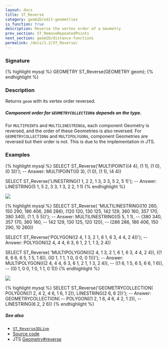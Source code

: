 ```yaml
---
layout: docs
title: ST_Reverse
category: geom2D/edit-geometries
is_function: true
description: Reverse the vertex order of a Geometry
prev_section: ST_RemoveRepeatedPoints
next_section: geom2D/distance-functions
permalink: /docs/1.2/ST_Reverse/
---
```


### Signature

{% highlight mysql %}
GEOMETRY ST_Reverse(GEOMETRY geom);
{% endhighlight %}

### Description

Returns `geom` with its vertex order reversed.

<div class="note warning">
    <h5>Component order for <code>GEOMETRYCOLLECTION</code>s depends
    on the type.</h5>
    <p>For <code>MULTIPOINT</code>s and
    <code>MULTILINESTRING</code>s, each component Geometry is
    reversed, and the order of these Geometries is also reversed.
    For <code>GEOMETRYCOLLECTION</code>s and
    <code>MULTIPOLYGON</code>s, component Geometries are reversed
    but their order is not. This is due to the implementation in
    JTS.</p>
</div>

### Examples

{% highlight mysql %}
SELECT ST_Reverse('MULTIPOINT((4 4), (1 1), (1 0), (0 3))');
-- Answer:         MULTIPOINT((0 3), (1 0), (1 1), (4 4))

SELECT ST_Reverse('LINESTRING(1 1, 2 2, 1 3, 3 3, 5 2, 5 1)');
-- Answer:         LINESTRING(5 1, 5 2, 3 3, 1 3, 2 2, 1 1)
{% endhighlight %}

<img class="displayed" src="../ST_Reverse_1.png"/>

{% highlight mysql %}
SELECT ST_Reverse(
            'MULTILINESTRING((10 260, 150 290, 186 406, 286 286),
                             (120 120, 130 125, 142 129,
                              360 160, 357 170, 380 340),
                             (1 1, 5 5))');
-- Answer:   MULTILINESTRING((5 5, 1 1),
--                           (380 340, 357 170, 360 160,
--                            142 129, 130 125, 120 120),
--                           (286 286, 186 406, 150 290, 10 260))

SELECT ST_Reverse('POLYGON((2 4, 1 3, 2 1, 6 1, 6 3, 4 4, 2 4))');
-- Answer:         POLYGON((2 4, 4 4, 6 3, 6 1, 2 1, 1 3, 2 4))

SELECT ST_Reverse(
            'MULTIPOLYGON(((2 4, 1 3, 2 1, 6 1, 6 3, 4 4, 2 4)),
                          ((1 6, 6 6, 6 5, 1 5, 1 6)),
                          ((0 1, 1 1, 1 0, 0 0, 0 1)))');
-- Answer:   MULTIPOLYGON(((2 4, 4 4, 6 3, 6 1, 2 1, 1 3, 2 4)),
--                        ((1 6, 1 5, 6 5, 6 6, 1 6)),
--                        ((0 1, 0 0, 1 0, 1 1, 0 1)))
{% endhighlight %}

<img class="displayed" src="../ST_Reverse_2.png"/>

{% highlight mysql %}
SELECT ST_Reverse('GEOMETRYCOLLECTION(
                      POLYGON((1 2, 4 2, 4 6, 1 6, 1 2)),
                      LINESTRING(2 6, 6 2))');
-- Answer:         GEOMETRYCOLLECTION(
--                    POLYGON((1 2, 1 6, 4 6, 4 2, 1 2)),
--                    LINESTRING(6 2, 2 6))
{% endhighlight %}

##### See also

* [`ST_Reverse3DLine`](../ST_Reverse3DLine)
* <a href="https://github.com/orbisgis/h2gis/blob/v1.2.4/h2spatial-ext/src/main/java/org/h2gis/h2spatialext/function/spatial/edit/ST_Reverse.java" target="_blank">Source code</a>
* JTS [Geometry#reverse][jts]

[jts]: http://tsusiatsoftware.net/jts/javadoc/com/vividsolutions/jts/geom/Geometry.html#reverse()
